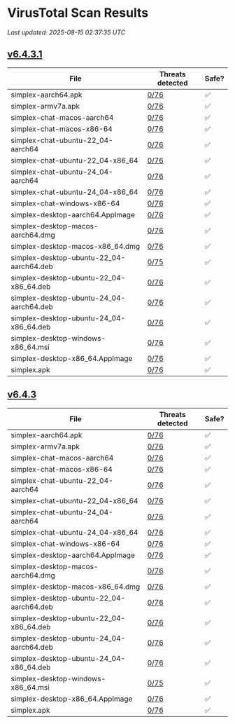 # VirusTotal Scan Results
_Last updated: 2025-08-15 02:37:35 UTC_

## [v6.4.3.1](https://github.com/simplex-chat/simplex-chat/releases/tag/v6.4.3.1)
| File | Threats detected | Safe? |
| ---- | ---------------- | ----- |
| simplex-aarch64.apk | [0/76](https://www.virustotal.com/gui/file/51151493e17c7c366b0a438b375d4ac74baea8bbdfd47e56ae7ead9ba48a88cc) | ✅ |
| simplex-armv7a.apk | [0/76](https://www.virustotal.com/gui/file/6da306a1b80a8170bcad4b4240ce9e09f1f9cb6bd4dd12099ef9e809feb8d6b3) | ✅ |
| simplex-chat-macos-aarch64 | [0/76](https://www.virustotal.com/gui/file/2c7440aa76417a8195dcb6ab9fe2ac5011b7e1ce695d8bc2af88d749c40a5c37) | ✅ |
| simplex-chat-macos-x86-64 | [0/76](https://www.virustotal.com/gui/file/55adb5957f787c148e6e54efab6f5b93c6259dd7028dc27c017443de79db5fbe) | ✅ |
| simplex-chat-ubuntu-22_04-aarch64 | [0/76](https://www.virustotal.com/gui/file/6e7340541ba6620c8b260e426e7f34d49aba6a39586139237c9e652866b2e71b) | ✅ |
| simplex-chat-ubuntu-22_04-x86_64 | [0/76](https://www.virustotal.com/gui/file/1f12db3a0977210c4c3d66b043f69cc799844209886d087824a88e1455d9a85a) | ✅ |
| simplex-chat-ubuntu-24_04-aarch64 | [0/76](https://www.virustotal.com/gui/file/6ec6d53649c578fcf86515e2534a9e763609837910102b57c12b2c67fabefaab) | ✅ |
| simplex-chat-ubuntu-24_04-x86_64 | [0/76](https://www.virustotal.com/gui/file/249c6c5ea69d1a9b43d477dce81c038625b1eba12cc6a123d6db25bb21727c7c) | ✅ |
| simplex-chat-windows-x86-64 | [0/76](https://www.virustotal.com/gui/file/e6f4aabcf154df721a83ab4a4c402bf18cce3881e5aa14fac9c70f74e121cec6) | ✅ |
| simplex-desktop-aarch64.AppImage | [0/76](https://www.virustotal.com/gui/file/877f8d6db7603813f0417f80b7b5d9d79d18fe6f49d51c1f2a7a5c8b52818ce1) | ✅ |
| simplex-desktop-macos-aarch64.dmg | [0/76](https://www.virustotal.com/gui/file/bb6d32fefa4567da74568b0c6d92976463ecfd3f8b81667e20fa8c94a1ff6e6c) | ✅ |
| simplex-desktop-macos-x86_64.dmg | [0/76](https://www.virustotal.com/gui/file/cd092227bdfb50215237b123c7d27e69f030f02fea84ff5d3d545880cbbd0c84) | ✅ |
| simplex-desktop-ubuntu-22_04-aarch64.deb | [0/75](https://www.virustotal.com/gui/file/4b79057e72b4583a0949c00c1385b3d01301bd66dd3ac04b311b81acf923b3d7) | ✅ |
| simplex-desktop-ubuntu-22_04-x86_64.deb | [0/76](https://www.virustotal.com/gui/file/5ddc88d40f23b2b86081122d8788f132176bbf578eb50561406b27ea1ee3b168) | ✅ |
| simplex-desktop-ubuntu-24_04-aarch64.deb | [0/76](https://www.virustotal.com/gui/file/55c021b89ad95d2facc2ec3c79eedc90a8dd06c8b0979010d1267294026db2a5) | ✅ |
| simplex-desktop-ubuntu-24_04-x86_64.deb | [0/76](https://www.virustotal.com/gui/file/c7e1e4bacfdeaa3d9e35c373d4d7f0ca84e37044f9fe74fe3ddd9bc45b1d7b80) | ✅ |
| simplex-desktop-windows-x86_64.msi | [0/76](https://www.virustotal.com/gui/file/78e2d7a4f41c9ce1d579df678bfdfb4952176a4b333b3fadf0e4339473b1b994) | ✅ |
| simplex-desktop-x86_64.AppImage | [0/76](https://www.virustotal.com/gui/file/ac535ab5dee60bde96ad7ea298339d10c3644a892249e62ad2815187f1d3102f) | ✅ |
| simplex.apk | [0/76](https://www.virustotal.com/gui/file/51151493e17c7c366b0a438b375d4ac74baea8bbdfd47e56ae7ead9ba48a88cc) | ✅ |

## [v6.4.3](https://github.com/simplex-chat/simplex-chat/releases/tag/v6.4.3)
| File | Threats detected | Safe? |
| ---- | ---------------- | ----- |
| simplex-aarch64.apk | [0/76](https://www.virustotal.com/gui/file/d98893a67091509980f93c46448ab7485f6d07d032e0fabe77b89d869967c679) | ✅ |
| simplex-armv7a.apk | [0/76](https://www.virustotal.com/gui/file/1c0b79bcb8769e913abcb66c2026d4359d84e8b2436bf85746c6dcb5848b0097) | ✅ |
| simplex-chat-macos-aarch64 | [0/76](https://www.virustotal.com/gui/file/8cff37f1028680c880671a06a62133ac7dd7df45974606773c71704065f27ce8) | ✅ |
| simplex-chat-macos-x86-64 | [0/76](https://www.virustotal.com/gui/file/f2e2d2ed4f00812b0f6cf3a46102c5f602b10180723f057efa8c08fb4d7e7b63) | ✅ |
| simplex-chat-ubuntu-22_04-aarch64 | [0/76](https://www.virustotal.com/gui/file/487f8b054102dade1b67dc8c4268318b104b36fa7a9caa033a0bbf1e5678594d) | ✅ |
| simplex-chat-ubuntu-22_04-x86_64 | [0/76](https://www.virustotal.com/gui/file/4b0510cd7f7fbcef9b901e4eff0e07fa69c645f4901d0ef33fab7d7fd1df1e0b) | ✅ |
| simplex-chat-ubuntu-24_04-aarch64 | [0/76](https://www.virustotal.com/gui/file/6c2956a3a09980fe87d3d1a13add2ad903e819d1a2a0e896980d2ad6ac82bf54) | ✅ |
| simplex-chat-ubuntu-24_04-x86_64 | [0/76](https://www.virustotal.com/gui/file/664baf35e88c21c7d254859b540c02be62652cb63825e012dc0df9d5ff6b8679) | ✅ |
| simplex-chat-windows-x86-64 | [0/76](https://www.virustotal.com/gui/file/420139ccb40a986178ad779935f7df26f7a7e7dcfe40aaecb29ef24a1623d113) | ✅ |
| simplex-desktop-aarch64.AppImage | [0/76](https://www.virustotal.com/gui/file/414f4aa8e8efde72e1396192f01c354c24f785aa4e1c5f9a55d37aecfe3774f5) | ✅ |
| simplex-desktop-macos-aarch64.dmg | [0/76](https://www.virustotal.com/gui/file/4f5a36ac5b6d3e5ee041543bf92c0e8b174c91415bd7d59414cbd15445712df1) | ✅ |
| simplex-desktop-macos-x86_64.dmg | [0/76](https://www.virustotal.com/gui/file/7c6bd96b3bf16e82fc662fc80e802764eec031a10f1b3c7a01d3aefef83d1213) | ✅ |
| simplex-desktop-ubuntu-22_04-aarch64.deb | [0/76](https://www.virustotal.com/gui/file/be6f74288defe513e0811089537c5710c10bc364cf36ebd69a67e321ea602f7e) | ✅ |
| simplex-desktop-ubuntu-22_04-x86_64.deb | [0/76](https://www.virustotal.com/gui/file/9ab9618e703fad27a20fe19f4d4465f37338ce613fa51a46953ac6475c4b3d63) | ✅ |
| simplex-desktop-ubuntu-24_04-aarch64.deb | [0/76](https://www.virustotal.com/gui/file/353c4f2bab8fd4fa45013c6f524b483705f347d8fee7fb7ad49a5f61047df821) | ✅ |
| simplex-desktop-ubuntu-24_04-x86_64.deb | [0/76](https://www.virustotal.com/gui/file/cb8f7edf3f84834c3b5c6726853a283d13981942282c56a4afbf1c5f2a1a5c06) | ✅ |
| simplex-desktop-windows-x86_64.msi | [0/75](https://www.virustotal.com/gui/file/174b87a49925f1b8bb2007fd5e1a62a939c576af7351d977103b5fd95f770054) | ✅ |
| simplex-desktop-x86_64.AppImage | [0/76](https://www.virustotal.com/gui/file/2d095acb9c5a363ac2e11e89883ebef4e6ad3313c7b2f0df8d1f65eac7720bf7) | ✅ |
| simplex.apk | [0/76](https://www.virustotal.com/gui/file/d98893a67091509980f93c46448ab7485f6d07d032e0fabe77b89d869967c679) | ✅ |
